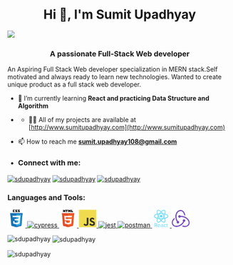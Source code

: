 <h1 align="center">Hi 👋, I'm Sumit Upadhyay</h1>  
<img src="https://camo.githubusercontent.com/0d300eb68d44205d2c890598c5b6feef1e949836b4db3ff2e99734bc3c9e8de5/68747470733a2f2f6d65646961322e67697068792e636f6d2f6d656469612f7167515567674143335066763638377150432f67697068792e6769663f6369643d65636630356534376371387a7131386e786562706f357432723164676e6d796464696264713935337264373476327862267269643d67697068792e6769662663743d67"/>
<h3 align="center">A passionate Full-Stack Web developer</h3>  
<p>An Aspiring Full Stack Web developer specialization in MERN stack.Self motivated and always ready to learn new technologies. Wanted to create unique product as a full stack web developer.</p>
  
- 🔭 I’m currently learning **React and practicing Data Structure and Algorithm**   
- - 👨‍💻 All of my projects are available at [http://www.sumitupadhyay.com](http://www.sumitupadhyay.com)  
  
- 📫 How to reach me **sumit.upadhyay108@gmail.com**
- <h3 align="left">Connect with me:</h3>  
<p align="left">  
<a href="https://twitter.com/sdupadhyay" target="blank"><img align="center" src="https://raw.githubusercontent.com/rahuldkjain/github-profile-readme-generator/master/src/images/icons/Social/twitter.svg" alt="sdupadhyay" height="30" width="40" /></a>  
<a href="https://linkedin.com/in/sdupadhyay" target="blank"><img align="center" src="https://raw.githubusercontent.com/rahuldkjain/github-profile-readme-generator/master/src/images/icons/Social/linked-in-alt.svg" alt="sdupadhyay" height="30" width="40" /></a>  
<a href="https://codesandbox.com/sdupadhyay" target="blank"><img align="center" src="https://raw.githubusercontent.com/rahuldkjain/github-profile-readme-generator/master/src/images/icons/Social/codesandbox.svg" alt="sdupadhyay" height="30" width="40" /></a>  
</p>
<h3 align="left">Languages and Tools:</h3>  
<p align="left"> <a href="https://www.w3schools.com/css/" target="_blank" rel="noreferrer"> <img src="https://raw.githubusercontent.com/devicons/devicon/master/icons/css3/css3-original-wordmark.svg" alt="css3" width="40" height="40"/> </a> <a href="https://www.cypress.io" target="_blank" rel="noreferrer"> <img src="https://raw.githubusercontent.com/simple-icons/simple-icons/6e46ec1fc23b60c8fd0d2f2ff46db82e16dbd75f/icons/cypress.svg" alt="cypress" width="40" height="40"/> </a> <a href="https://www.w3.org/html/" target="_blank" rel="noreferrer"> <img src="https://raw.githubusercontent.com/devicons/devicon/master/icons/html5/html5-original-wordmark.svg" alt="html5" width="40" height="40"/> </a> <a href="https://developer.mozilla.org/en-US/docs/Web/JavaScript" target="_blank" rel="noreferrer"> <img src="https://raw.githubusercontent.com/devicons/devicon/master/icons/javascript/javascript-original.svg" alt="javascript" width="40" height="40"/> </a> <a href="https://jestjs.io" target="_blank" rel="noreferrer"> <img src="https://www.vectorlogo.zone/logos/jestjsio/jestjsio-icon.svg" alt="jest" width="40" height="40"/> </a> <a href="https://postman.com" target="_blank" rel="noreferrer"> <img src="https://www.vectorlogo.zone/logos/getpostman/getpostman-icon.svg" alt="postman" width="40" height="40"/> </a> <a href="https://reactjs.org/" target="_blank" rel="noreferrer"> <img src="https://raw.githubusercontent.com/devicons/devicon/master/icons/react/react-original-wordmark.svg" alt="react" width="40" height="40"/> </a> <a href="https://redux.js.org" target="_blank" rel="noreferrer"> <img src="https://raw.githubusercontent.com/devicons/devicon/master/icons/redux/redux-original.svg" alt="redux" width="40" height="40"/> </a> </p>  
  
<p><img align="left" src="https://github-readme-stats.vercel.app/api/top-langs?username=sdupadhyay&show_icons=true&locale=en&layout=compact" alt="sdupadhyay" /></p>  
  
<p>&nbsp;<img align="center" src="https://github-readme-stats.vercel.app/api?username=sdupadhyay&show_icons=true&locale=en" alt="sdupadhyay" /></p>  
  
<p><img align="center" src="https://github-readme-streak-stats.herokuapp.com/?user=sdupadhyay&" alt="sdupadhyay" /></p>
